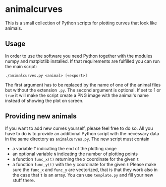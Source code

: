 animalcurves
============

This is a small collection of Python scripts for plotting curves that look like animals.

## Usage

In order to use the software you need Python together with the modules numpy and matplotlib installed. 
If that requirements are fulfilled you can run the main script:

<code>./animalcurves.py &lt;animal&gt; \[&lt;export&gt;\]</code>

The first argument has to be replaced by the name of one of the animal files but without the extension `.py`. 
The second argument is optional. If set to 1 or `true` it will make the script create a PNG image with the 
animal's name instead of showing the plot on screen.

## Providing new animals

If you want to add new curves yourself, please feel free to do so. All you have to do is to provide an additional
Python script with the necessary data in the same directory as `animalcurves.py`. The new script must contain
* a variable `T` indicating the end of the plotting range
* an optional variable `N` indicating the number of plotting points
* a function `func_x(t)` returning the x coordinate for the given `t`
* a function `func_y(t)` with the y coordinate for the given `t`
Please make sure the `func_x` and `func_y` are vectorized, that is that they work also in the case that `t` is an array.
You can use `template.py` and fill your new stuff there.
